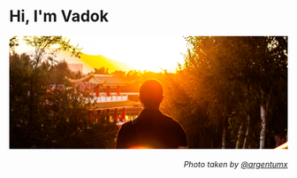 # Hi, I'm Vadok
<img align="center" src="https://github.com/VadokDev/VadokDev/blob/master/banner3.jpg">
<h6 align="right">Photo taken by <a href="https://github.com/argentumx">@argentumx</a></h6>
